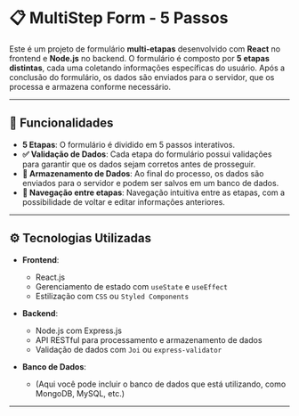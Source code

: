 # 📋 **MultiStep Form - 5 Passos**

Este é um projeto de formulário **multi-etapas** desenvolvido com **React** no frontend e **Node.js** no backend. O formulário é composto por **5 etapas distintas**, cada uma coletando informações específicas do usuário. Após a conclusão do formulário, os dados são enviados para o servidor, que os processa e armazena conforme necessário.

---

## 🚀 **Funcionalidades**

- **5 Etapas**: O formulário é dividido em 5 passos interativos.
- **✅ Validação de Dados**: Cada etapa do formulário possui validações para garantir que os dados sejam corretos antes de prosseguir.
- **💾 Armazenamento de Dados**: Ao final do processo, os dados são enviados para o servidor e podem ser salvos em um banco de dados.
- **🔄 Navegação entre etapas**: Navegação intuitiva entre as etapas, com a possibilidade de voltar e editar informações anteriores.

---

## ⚙️ **Tecnologias Utilizadas**

- **Frontend**: 
  - React.js
  - Gerenciamento de estado com `useState` e `useEffect`
  - Estilização com `CSS` ou `Styled Components`

- **Backend**:
  - Node.js com Express.js
  - API RESTful para processamento e armazenamento de dados
  - Validação de dados com `Joi` ou `express-validator`
  
- **Banco de Dados**:
  - (Aqui você pode incluir o banco de dados que está utilizando, como MongoDB, MySQL, etc.)

---